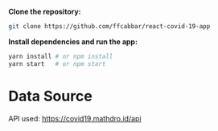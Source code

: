 


**Clone the repository:**

```sh
git clone https://github.com/ffcabbar/react-covid-19-app
```

**Install dependencies and run the app:**

```sh
yarn install # or npm install
yarn start   # or npm start
```

# Data Source
API used: https://covid19.mathdro.id/api
